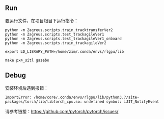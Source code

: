 
## Run
要运行文件，在项目根目下运行指令：
```
python -m Zagreus.scripts.train_tracktransferVer2
python -m Zagreus.scripts.test_trackagileVer1
python -m Zagreus.scripts.test_trackagileVer1_onboard
python -m Zagreus.scripts.train_trackagileVer2
```

```
export LD_LIBRARY_PATH=/home/zim/.conda/envs/rlgpu/lib

make px4_sitl gazebo
```

## Debug
安装环境后遇到报错：
```
ImportError: /home/core/.conda/envs/rlgpu/lib/python3.7/site-packages/torch/lib/libtorch_cpu.so: undefined symbol: iJIT_NotifyEvent
```
请参考链接：https://github.com/pytorch/pytorch/issues/

